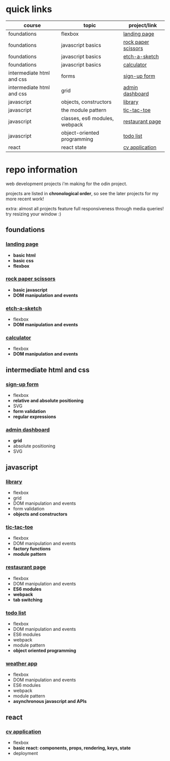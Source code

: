 # quick links
| course | topic | project/link | 
| ------- | -------- | ------- |
| foundations | flexbox | [landing page](https://naomitzhao.github.io/top-projects/landing-page/) |
| foundations | javascript basics | [rock paper scissors](https://naomitzhao.github.io/top-projects/rock-paper-scissors/) |
| foundations | javascript basics | [etch-a-sketch](https://naomitzhao.github.io/top-projects/etch-a-sketch/) |
| foundations | javascript basics | [calculator](https://naomitzhao.github.io/top-projects/calculator/) |
| intermediate html and css | forms | [sign-up form](https://naomitzhao.github.io/top-projects/sign-up-form/) |
| intermediate html and css | grid | [admin dashboard](https://naomitzhao.github.io/top-projects/admin-dashboard/) |
| javascript | objects, constructors | [library](https://naomitzhao.github.io/top-projects/library/) |
| javascript | the module pattern | [tic-tac-toe](https://naomitzhao.github.io/top-projects/tic-tac-toe/) |
| javascript | classes, es6 modules, webpack | [restaurant page](https://naomitzhao.github.io/top-projects/restaurant-page/dist) |
| javascript | object-oriented programming | [todo list](https://naomitzhao.github.io/top-projects/todo-list/dist) |
| react | react state | [cv application](https://naomitzhao-cv-application.netlify.app/) |

# repo information

web development projects i'm making for the odin project.

projects are listed in **chronological order**, so see the later projects for my more recent work!

extra: almost all projects feature full responsiveness through media queries! try resizing your window :)

## foundations

### [landing page](https://naomitzhao.github.io/top-projects/landing-page/)
- **basic html**
- **basic css**
- **flexbox**

### [rock paper scissors](https://naomitzhao.github.io/top-projects/rock-paper-scissors/)
- **basic javascript**
- **DOM manipulation and events**

### [etch-a-sketch](https://naomitzhao.github.io/top-projects/etch-a-sketch/)
- flexbox
- **DOM manipulation and events**

### [calculator](https://naomitzhao.github.io/top-projects/calculator/)
- flexbox
- **DOM manipulation and events**

## intermediate html and css

### [sign-up form](https://naomitzhao.github.io/top-projects/sign-up-form/)
- flexbox
- **relative and absolute positioning**
- SVG
- **form validation**
- **regular expressions**

### [admin dashboard](https://naomitzhao.github.io/top-projects/admin-dashboard/)
- **grid**
- absolute positioning
- SVG

## javascript

### [library](https://naomitzhao.github.io/top-projects/library/)
- flexbox
- grid
- DOM manipulation and events
- form validation
- **objects and constructors**

### [tic-tac-toe](https://naomitzhao.github.io/top-projects/tic-tac-toe/)
- flexbox
- DOM manipulation and events
- **factory functions**
- **module pattern**

### [restaurant page](https://naomitzhao.github.io/top-projects/restaurant-page/dist)
- flexbox
- DOM manipulation and events
- **ES6 modules**
- **webpack**
- **tab switching**

### [todo list](https://naomitzhao.github.io/top-projects/todo-list/dist)
- flexbox
- DOM manipulation and events
- ES6 modules
- webpack
- module pattern
- **object oriented programming**

### [weather app](https://naomitzhao.github.io/top-projects/weather-app/dist)
- flexbox
- DOM manipulation and events
- ES6 modules
- webpack
- module pattern
- **asynchronous javascript and APIs**

## react

### [cv application](https://naomitzhao-cv-application.netlify.app/)
- flexbox
- **basic react: components, props, rendering, keys, state**
- deployment
